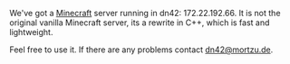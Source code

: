 We've got a [Minecraft](http://mc-server.org) server running in dn42: 172.22.192.66.
It is not the original vanilla Minecraft server, its a rewrite in C++, which is fast and lightweight.

Feel free to use it. If there are any problems contact dn42@mortzu.de.